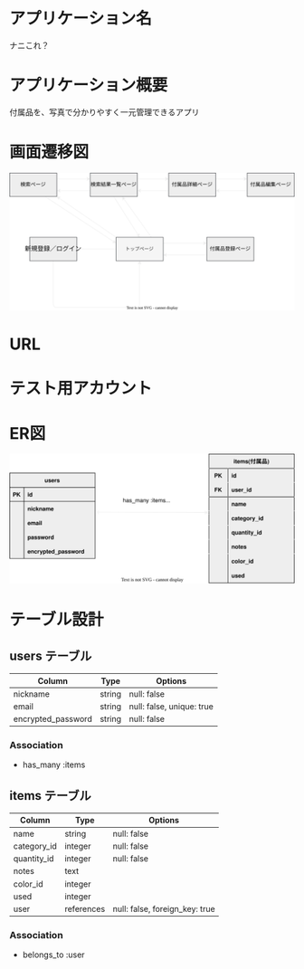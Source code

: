 # アプリケーション名
ナニこれ？

# アプリケーション概要
付属品を、写真で分かりやすく一元管理できるアプリ

# 画面遷移図
![プレビュー](./korenanno.drawio.svg)

# URL

# テスト用アカウント

# ER図
![プレビュー](./korenanno2.drawio.svg)

# テーブル設計

## users テーブル

| Column             | Type   | Options     |
| ------------------ | ------ | ----------- |
| nickname           | string | null: false |
| email              | string | null: false, unique: true |
| encrypted_password | string | null: false |

### Association

 - has_many :items


## items テーブル

| Column            | Type       | Options     |
| ----------        | ---------- | ----------- |
| name              | string     | null: false |
| category_id       | integer    | null: false |
| quantity_id       | integer    | null: false |
| notes             | text       |             |
| color_id          | integer    |             |
| used              | integer    |             |
| user              | references | null: false, foreign_key: true |

### Association

 - belongs_to :user